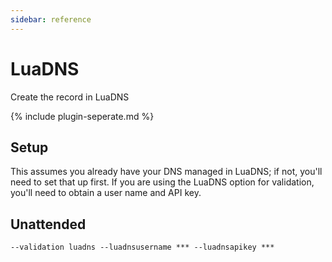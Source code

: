```yaml
---
sidebar: reference
---
```


# LuaDNS 
Create the record in LuaDNS

{% include plugin-seperate.md %}

## Setup
This assumes you already have your DNS managed in LuaDNS; if not, you'll need to set that up first. If you are 
using the LuaDNS option for validation, you'll need to obtain a user name and API key.

## Unattended 
`--validation luadns --luadnsusername *** --luadnsapikey ***`